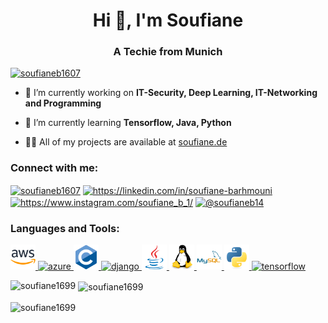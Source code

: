 <h1 align="center">Hi 👋, I'm Soufiane</h1>
<h3 align="center">A Techie from Munich</h3>

<p align="left"> <a href="https://twitter.com/@soufy_soufiane" target="blank"><img src="https://img.shields.io/twitter/follow/soufianeb1607?logo=twitter&style=for-the-badge" alt="soufianeb1607" /></a> </p>

- 🔭 I’m currently working on **IT-Security, Deep Learning, IT-Networking and Programming**

- 🌱 I’m currently learning **Tensorflow, Java, Python**

- 👨‍💻 All of my projects are available at [soufiane.de](https://www.soufianeb.de)

<h3 align="left">Connect with me:</h3>
<p align="left">
<a href="https://twitter.com/@soufy_soufiane" target="blank"><img align="center" src="https://raw.githubusercontent.com/rahuldkjain/github-profile-readme-generator/master/src/images/icons/Social/twitter.svg" alt="soufianeb1607" height="30" width="40" /></a>
<a href="https://linkedin.com/in/soufiane-barhmouni" target="blank"><img align="center" src="https://raw.githubusercontent.com/rahuldkjain/github-profile-readme-generator/master/src/images/icons/Social/linked-in-alt.svg" alt="https://linkedin.com/in/soufiane-barhmouni" height="30" width="40" /></a>
<a href="https://www.instagram.com/soufiane_b_1/" target="blank"><img align="center" src="https://raw.githubusercontent.com/rahuldkjain/github-profile-readme-generator/master/src/images/icons/Social/instagram.svg" alt="https://www.instagram.com/soufiane_b_1/" height="30" width="40" /></a>
<a href="https://medium.com/@soufianeb14" target="blank"><img align="center" src="https://raw.githubusercontent.com/rahuldkjain/github-profile-readme-generator/master/src/images/icons/Social/medium.svg" alt="@soufianeb14" height="30" width="40" /></a>
</p>

<h3 align="left">Languages and Tools:</h3>
<p align="left"> <a href="https://aws.amazon.com" target="_blank" rel="noreferrer"> <img src="https://raw.githubusercontent.com/devicons/devicon/master/icons/amazonwebservices/amazonwebservices-original-wordmark.svg" alt="aws" width="40" height="40"/> </a> <a href="https://azure.microsoft.com/en-in/" target="_blank" rel="noreferrer"> <img src="https://www.vectorlogo.zone/logos/microsoft_azure/microsoft_azure-icon.svg" alt="azure" width="40" height="40"/> </a> <a href="https://www.cprogramming.com/" target="_blank" rel="noreferrer"> <img src="https://raw.githubusercontent.com/devicons/devicon/master/icons/c/c-original.svg" alt="c" width="40" height="40"/> </a> <a href="https://www.djangoproject.com/" target="_blank" rel="noreferrer"> <img src="https://cdn.worldvectorlogo.com/logos/django.svg" alt="django" width="40" height="40"/> </a> <a href="https://www.java.com" target="_blank" rel="noreferrer"> <img src="https://raw.githubusercontent.com/devicons/devicon/master/icons/java/java-original.svg" alt="java" width="40" height="40"/> </a> <a href="https://www.linux.org/" target="_blank" rel="noreferrer"> <img src="https://raw.githubusercontent.com/devicons/devicon/master/icons/linux/linux-original.svg" alt="linux" width="40" height="40"/> </a> <a href="https://www.mysql.com/" target="_blank" rel="noreferrer"> <img src="https://raw.githubusercontent.com/devicons/devicon/master/icons/mysql/mysql-original-wordmark.svg" alt="mysql" width="40" height="40"/> </a> <a href="https://www.python.org" target="_blank" rel="noreferrer"> <img src="https://raw.githubusercontent.com/devicons/devicon/master/icons/python/python-original.svg" alt="python" width="40" height="40"/> </a> <a href="https://www.tensorflow.org" target="_blank" rel="noreferrer"> <img src="https://www.vectorlogo.zone/logos/tensorflow/tensorflow-icon.svg" alt="tensorflow" width="40" height="40"/> </a> </p>

<p><img align="left" src="https://github-readme-stats.vercel.app/api/top-langs?username=soufiane1699&show_icons=true&locale=en&layout=compact" alt="soufiane1699" /></p>

<p>&nbsp;<img align="center" src="https://github-readme-stats.vercel.app/api?username=soufiane1699&show_icons=true&locale=en" alt="soufiane1699" /></p>

<p><img align="center" src="https://github-readme-streak-stats.herokuapp.com/?user=soufiane1699&" alt="soufiane1699" /></p>
